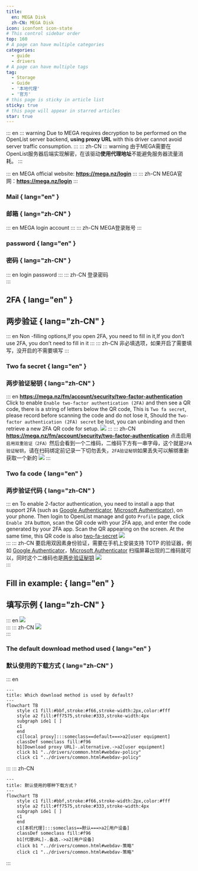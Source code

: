 ```yaml
---
title:
  en: MEGA Disk
  zh-CN: MEGA Disk
icon: iconfont icon-state
# This control sidebar order
top: 160
# A page can have multiple categories
categories:
  - guide
  - drivers
# A page can have multiple tags
tag:
  - Storage
  - Guide
  - '本地代理'
  - '官方'
# this page is sticky in article list
sticky: true
# this page will appear in starred articles
star: true
---
```

::: en
::: warning
Due to MEGA requires decryption to be performed on the OpenList server backend, **using proxy URL** with this driver cannot avoid server traffic consumption.
:::
::: zh-CN
::: warning
由于MEGA需要在OpenList服务器后端实现解密，在该驱动**使用代理地址**不能避免服务器流量消耗。
:::

::: en
MEGA official website: **https://mega.nz/login**
:::
::: zh-CN
MEGA官网：**https://mega.nz/login**
:::

### Mail { lang="en" }

### 邮箱 { lang="zh-CN" }

::: en
MEGA login account
:::
::: zh-CN
MEGA登录账号
:::

### password { lang="en" }

### 密码 { lang="zh-CN" }

::: en
login password
:::
::: zh-CN
登录密码
<br/>
:::

## 2FA { lang="en" }

## 两步验证 { lang="zh-CN" }

::: en
Non -filling options,If you open 2FA, you need to fill in it,If you don’t use 2FA, you don’t need to fill in it
:::
::: zh-CN
非必填选项，如果开启了需要填写，没开启的不需要填写
:::

### Two fa secret { lang="en" }

### 两步验证秘钥 { lang="zh-CN" }

::: en
**https://mega.nz/fm/account/security/two-factor-authentication**
Click to enable `Enable two-factor authentication (2FA)` and then see a QR code, there is a string of letters below the QR code, This is `Two fa secret`, please record before scanning the code and do not lose it, Should the `Two-factor authentication (2FA) secret` be lost, you can unbinding and then retrieve a new 2FA QR code for setup.
![](/img/drivers/mega/mega_2fa.png)
:::
::: zh-CN
**https://mega.nz/fm/account/security/two-factor-authentication**
点击启用 `启用双重验证（2FA）`然后会看到一个二维码，二维码下方有一串字母，这个就是`2FA验证秘钥`，请在扫码绑定前记录一下切勿丢失，`2FA验证秘钥`如果丢失可以解绑重新获取一个新的
![](/img/drivers/mega/mega_2fa.png)
:::

### Two fa code { lang="en" }

### 两步验证代码 { lang="zh-CN" }

::: en
To enable 2-factor authentication, you need to install a app that support 2FA (such as [Google Authenticator](https://play.google.com/store/apps/details?id=com.google.android.apps.authenticator2), [Microsoft Authenticator](https://support.microsoft.com/en-us/account-billing/download-and-install-the-microsoft-authenticator-app-351498fc-850a-45da-b7b6-27e523b8702a)), on your phone.
Then login to OpenList manage and goto `Profile` page, click `Enable 2FA` button, scan the QR code with your 2FA app, and enter the code generated by your 2FA app.
Scan the QR appearing on the screen. At the same time, this QR code is also [two-fa-secret](#two-fa-secret)
![](/img/drivers/mega/mega_2fa_code.png)
<br/>
:::
::: zh-CN
要启用双因素身份验证，需要在手机上安装支持 TOTP 的验证器，例如 [Google Authenticator](https://play.google.com/store/apps/details?id=com.google.android.apps.authenticator2)，[Microsoft Authenticator](https://support.microsoft.com/zh-cn/account-billing/%E4%B8%8B%E8%BD%BD%E5%B9%B6%E5%AE%89%E8%A3%85microsoft-authenticator%E5%BA%94%E7%94%A8-351498fc-850a-45da-b7b6-27e523b8702a)
扫描屏幕出现的二维码就可以，同时这个二维码也是[两步验证秘钥](#两步验证秘钥)
![](/img/drivers/mega/mega_2fa_code.png)
<br/>
:::

## Fill in example: { lang="en" }

## 填写示例 { lang="zh-CN" }

::: en
![](/img/drivers/mega/mega_add.png)
<br/>
:::
::: zh-CN
![](/img/drivers/mega/mega_add.png)
<br/>
:::

### The default download method used { lang="en" }

### 默认使用的下载方式 { lang="zh-CN" }

::: en

```mermaid
---
title: Which download method is used by default?
---
flowchart TB
    style c1 fill:#bbf,stroke:#f66,stroke-width:2px,color:#fff
    style a2 fill:#ff7575,stroke:#333,stroke-width:4px
    subgraph ide1 [ ]
    c1
    end
    c1[local proxy]:::someclass==default===>a2[user equipment]
    classDef someclass fill:#f96
    b1[Download proxy URL]-.alternative.->a2[user equipment]
    click b1 "../drivers/common.html#webdav-policy"
    click c1 "../drivers/common.html#webdav-policy"
```

:::
::: zh-CN

```mermaid
---
title: 默认使用的哪种下载方式？
---
flowchart TB
    style c1 fill:#bbf,stroke:#f66,stroke-width:2px,color:#fff
    style a2 fill:#ff7575,stroke:#333,stroke-width:4px
    subgraph ide1 [ ]
    c1
    end
    c1[本机代理]:::someclass==默认===>a2[用户设备]
    classDef someclass fill:#f96
    b1[代理URL]-.备选.->a2[用户设备]
    click b1 "../drivers/common.html#webdav-策略"
    click c1 "../drivers/common.html#webdav-策略"
```

:::
